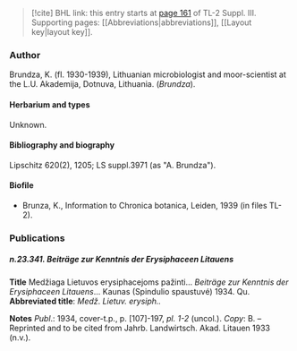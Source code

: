 > [!cite] BHL link: this entry starts at [page 161](https://www.biodiversitylibrary.org/item/103861#page/171/mode/1up) of TL-2 Suppl. III.
> Supporting pages: [[Abbreviations|abbreviations]], [[Layout key|layout key]].

### Author

Brundza, K. (fl. 1930-1939), Lithuanian microbiologist and moor-scientist at the L.U. Akademija, Dotnuva, Lithuania. (*Brundza*).

#### Herbarium and types

Unknown.

#### Bibliography and biography

Lipschitz 620(2), 1205; LS suppl.3971 (as "A. Brundza").

#### Biofile

- Brunza, K., Information to Chronica botanica, Leiden, 1939 (in files TL-2).

### Publications

##### n.23.341. Beiträge zur Kenntnis der Erysiphaceen Litauens

**Title**
Medžiaga Lietuvos erysiphacejoms pažinti... *Beiträge zur Kenntnis der Erysiphaceen Litauens*... Kaunas (Spindulio spaustuvé) 1934. Qu.
**Abbreviated title**: *Medž*. *Lietuv. erysiph..*

**Notes**
*Publ*.: 1934, cover-t.p., p. \[107\]-197, *pl. 1-2* (uncol.). *Copy*: B. – Reprinted and to be cited from Jahrb. Landwirtsch. Akad. Litauen 1933 (n.v.).

